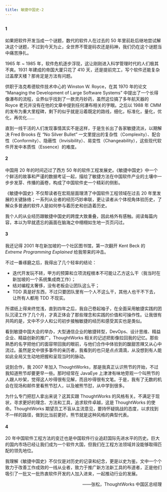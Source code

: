 ```yaml
---
title: 敏捷中国史-2
---
```

<article id="topicContainer" class="column_content"><h2 class="topic_title"></h2><div><h4 id="1">1</h4>
<p>如果把软件开发当成一个谜题，数代的软件人在过去的 50 年里前赴后继地尝试解决这个谜题，不过到今天为止，全世界不管是码农还是码神，我们仍在这个谜题当中痛苦挣扎。</p>
<p>1965 年 ~ 1985 年，软件危机逐步浮现，这让刚刚进入科学管理时代的人们极其不爽。1931 年建成的帝国大厦只花了 410 天，还是提前完工，写个软件还能复杂过盖摩天楼？那肯定是方法有问题。</p>
<p>供职于洛克希德软件技术中心的 Winston W. Royce，在其 1970 年的论文 “Managing the Development of Large Software Systems” 中提出了一个长得像瀑布的流程，业界似乎找到了一款灵丹妙药，虽然这位搞了多年航天器的 Royce 老兄并没有在他的文章中提到任何瀑布相关的字眼。之后以 1988 年 CMM 的发布为重大里程碑，剩下的似乎就是沿着既定的路线，细化，标准化，量化，优化，再优化……</p>
<p>直到一线干活的人们发现事情其实不是这样，于是生长出了各家敏捷流派，以期解决 Fred Brooks 在 “No Silver Bullet” 一文里提出的复杂性（Complexity）、配合性（Conformity）、隐蔽性（Invisibility）、易变性（Changeability），这些现代软件开发中本质性（Essence）的难度。</p>
<h4 id="2">2</h4>
<p>中国用 20 年的时间迈过了西方 50 年的软件工程发展史。《敏捷中国史》中一个个鲜活的故事和严谨的数据考证一起，描绘了敏捷方法在中国软件产业的土壤中一步步发芽、传播的画卷，构成了中国软件史一个精彩的侧影。</p>
<p>《敏捷中国史》不仅帮读者在宏观层面理清了中国软件工程领域在过去 20 年里发展的关键脉络；一系列从业者的经历巧妙串联，更让读者从个体视角体验历史，了解众多普通的软件人是如何参与着历史和创造着历史。</p>
<p>我个人的从业经历跟敏捷中国史的跨度大致重叠，因此格外有感触。阅读每篇内容，本以为早就遗忘的画面在脑海之中栩栩如生地一页页闪过。</p>
<h4 id="3">3</h4>
<p>我还记得 2001 年在新加坡的一个社区图书馆，第一次翻开 Kent Beck 的 <em>Extreme Programming Explained</em> 给我带来的冲击。</p>
<p>不过一番琢磨之后，我得出了几个轻率的结论：</p>
<ul>
<li>迭代开发玩不转，甲方的预算和立项流程根本不可能让乙方这么干（我当时在新加坡的一个系统集成商工作）； </li>
<li>结对编程太奢侈，没有老板会让团队这么干；</li>
<li>TDD 真是好东西，不过只要团队里有一个人不这么干，其他人也干不下去，让所有人都用 TDD 不现实。</li>
</ul>
<p>所谓纸上得来终觉浅，直到四年之后，我自己卷起袖子，在全面采用敏捷实践的团队沉浸工作了几个月，才真正体会了那些理念和实践的价值和可操作性。让我很有共鸣的是，文中不少人和公司初步接触敏捷的经历和感受其实也是类似。</p>
<p>看到敏捷中国大会的举办，大型通信企业的敏捷转型，DevOps、设计思维、精益企业、精益创新的推广，ThoughtWorks 相关的记述把影像拉回我的记忆。那些熟悉的名字把他们的面容带回我的眼前，与他们合作中体验到的酸甜苦辣又从心中流过。虽然是文中很多事件的亲历者，我看到的也只是点点滴滴，从没想到有人能如此全局又生动地把握和呈现当时的脉动。</p>
<p>说到合作，我 2007 年加入 ThoughtWorks，那是我真正认识熊节的开始，不过我知道熊节却要更早一些。那时经常在 JavaEye 上津津有味地旁观一个叫熊节的人跟人吵架，觉得这人吵得很有见解，而且吵得很有文笔。于是，我有了无数的机会在现场和邮件里看熊节怼人，以及被熊节怼，从中学到很多。</p>
<p>为什么专门把怼人拿出来说？这其实跟 ThoughtWorks 的风格有关。不满足于现状，寻求更好的理念、方法和工具，追求软件卓越，这是 ThoughtWorks 的使命。ThoughtWorks 期望员工不盲从主流意见，要持怀疑挑战的态度，以求找到不一样的路径，做到比当前更好。熊节就是这种风格的典型代表。</p>
<h4 id="4">4</h4>
<p>20 年中国软件工程方法的变迁也是中国软件行业追赶国际先进水平的历史。巨大的国内市场已经让我们成为一个软件大国，但我们在工程方法领域并没能够取得匹配的领先地位。</p>
<p>我理解《敏捷中国史》不仅仅是对历史的记录和纪念，更是以史为鉴。文中一个个致力于改善工作成效的一线从业者，致力于推广新方法新工具的布道者，正是他们吸引了一批又一批热衷软件开发的人加入进来，一起推动行业的发展。</p>
<p align="right"> ——张松，ThoughtWorks 中国区总经理</p></div></article>